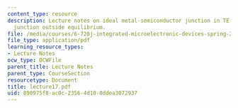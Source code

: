```yaml
---
content_type: resource
description: Lecture notes on ideal metal-semiconductor junction in TE and ideal metal-semiconductor
  junction outside equilibrium.
file: /media/courses/6-720j-integrated-microelectronic-devices-spring-2007/890975f8ac0c23564d100ddea3072937_lecture17.pdf
file_type: application/pdf
learning_resource_types:
- Lecture Notes
ocw_type: OCWFile
parent_title: Lecture Notes
parent_type: CourseSection
resourcetype: Document
title: lecture17.pdf
uid: 890975f8-ac0c-2356-4d10-0ddea3072937
---
```

